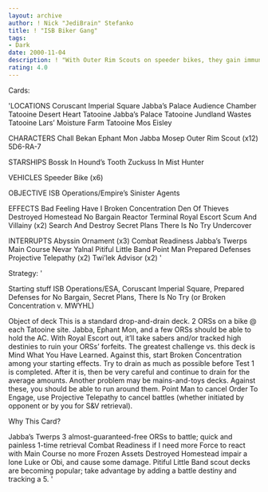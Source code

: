 ```yaml
---
layout: archive
author: ! Nick "JediBrain" Stefanko
title: ! "ISB Biker Gang"
tags:
- Dark
date: 2000-11-04
description: ! "With Outer Rim Scouts on speeder bikes, they gain immunity to attrition < 4, and can react across Tatooine.	With Scum And Villainy working for retrieve, you should win the drain race."
rating: 4.0
---
```

Cards: 

'LOCATIONS
Coruscant Imperial Square
Jabba’s Palace Audience Chamber
Tatooine Desert Heart
Tatooine Jabba’s Palace
Tatooine Jundland Wastes
Tatooine Lars’ Moisture Farm
Tatooine Mos Eisley

CHARACTERS
Chall Bekan
Ephant Mon
Jabba
Mosep
Outer Rim Scout (x12)
5D6-RA-7

STARSHIPS
Bossk In Hound’s Tooth
Zuckuss In Mist Hunter

VEHICLES
Speeder Bike (x6)

OBJECTIVE
ISB Operations/Empire’s Sinister Agents

EFFECTS
Bad Feeling Have I
Broken Concentration
Den Of Thieves
Destroyed Homestead
No Bargain
Reactor Terminal
Royal Escort
Scum And Villainy (x2)
Search And Destroy
Secret Plans
There Is No Try
Undercover

INTERRUPTS
Abyssin Ornament (x3)
Combat Readiness
Jabba’s Twerps
Main Course
Nevar Yalnal
Pitiful Little Band
Point Man
Prepared Defenses
Projective Telepathy (x2)
Twi’lek Advisor (x2) '

Strategy: '

Starting stuff
ISB Operations/ESA, Coruscant Imperial Square, Prepared Defenses for No Bargain, Secret Plans, There Is No Try (or Broken Concentration v. MWYHL)

Object of deck
This is a standard drop-and-drain deck.  2 ORSs on a bike @ each Tatooine site.  Jabba, Ephant Mon, and a few ORSs should be able to hold the AC.  With Royal Escort out, it’ll take sabers and/or tracked high destinies to ruin your ORSs’ forfeits.
The greatest challenge vs. this deck is Mind What You Have Learned.  Against this, start Broken Concentration among your starting effects.  Try to drain as much as possible before Test 1 is completed.  After it is, then be very careful and continue to drain for the average amounts.
Another problem may be mains-and-toys decks.  Against these, you should be able to run around them.  Point Man to cancel Order To Engage, use Projective Telepathy to cancel battles (whether initiated by opponent or by you for S&V retrieval).

Why This Card?

Jabba’s Twerps 3 almost-guaranteed-free ORSs to battle; quick and painless 1-time retrieval
Combat Readiness if I need more Force to react with
Main Course no more Frozen Assets
Destroyed Homestead impair a lone Luke or Obi, and cause some damage.
Pitiful Little Band scout decks are becoming popular; take advantage by adding a battle destiny and tracking a 5.
'